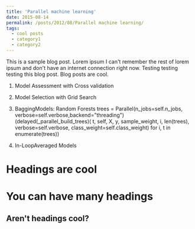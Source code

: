 ```yaml
---
title: 'Parallel machine learning'
date: 2015-08-14
permalink: /posts/2012/08/Parallel machine learning/
tags:
  - cool posts
  - category1
  - category2
---
```


This is a sample blog post. Lorem ipsum I can't remember the rest of lorem ipsum and don't have an internet connection right now. Testing testing testing this blog post. Blog posts are cool.

1. Model Assessment with Cross validation
2. Model Selection with Grid Search
3. BaggingModels: Random Forests
trees = Parallel(n_jobs=self.n_jobs, verbose=self.verbose,backend="threading")(delayed(_parallel_build_trees)( t, self, X, y, sample_weight, i, len(trees),
verbose=self.verbose, class_weight=self.class_weight)
for i, t in enumerate(trees))

4. In-LoopAveraged Models


Headings are cool
======

You can have many headings
======

Aren't headings cool?
------
